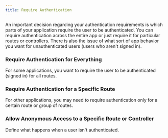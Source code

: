```yaml
---
title: Require Authentication
---
```

An important decision regarding your authentication requirements is which parts of your application require the user to be authenticated. You can require authentication across the entire app or just require it for particular routes or controllers. There is also the issue of what sort of app behavior you want for unauthenticated users (users who aren't signed in).

### Require Authentication for Everything

For some applications, you want to require the user to be authenticated (signed in) for all routes.

<StackSelector snippet="reqautheverything"/>

### Require Authentication for a Specific Route

For other applications, you may need to require authentication only for a certain route or group of routes.

<StackSelector snippet="reqauthspecific"/>

### Allow Anonymous Access to a Specific Route or Controller 

Define what happens when a user isn't authenticated. 

<StackSelector snippet="allowanon"/>
